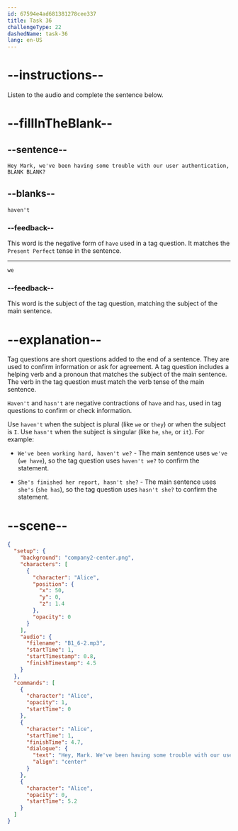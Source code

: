 ```yaml
---
id: 67594e4ad681381278cee337
title: Task 36
challengeType: 22
dashedName: task-36
lang: en-US
---
```


<!-- (audio) Alice: Hey Mark, we've been having some trouble with our user authentication, haven't we? -->

# --instructions--

Listen to the audio and complete the sentence below.

# --fillInTheBlank--

## --sentence--

`Hey Mark, we've been having some trouble with our user authentication, BLANK BLANK?`

## --blanks--

`haven't`

### --feedback--

This word is the negative form of `have` used in a tag question. It matches the `Present Perfect` tense in the sentence.

---

`we`

### --feedback--

This word is the subject of the tag question, matching the subject of the main sentence.

# --explanation--

Tag questions are short questions added to the end of a sentence. They are used to confirm information or ask for agreement. A tag question includes a helping verb and a pronoun that matches the subject of the main sentence. The verb in the tag question must match the verb tense of the main sentence.

`Haven't` and `hasn't` are negative contractions of `have` and `has`, used in tag questions to confirm or check information. 

Use `haven't` when the subject is plural (like `we` or `they`) or when the subject is `I`. Use `hasn't` when the subject is singular (like `he`, `she`, or `it`). For example:

- `We've been working hard, haven't we?` - The main sentence uses `we've` (`we have`), so the tag question uses `haven't we?` to confirm the statement.

- `She's finished her report, hasn't she?` - The main sentence uses `she's` (`she has`), so the tag question uses `hasn't she?` to confirm the statement.

# --scene--

```json
{
  "setup": {
    "background": "company2-center.png",
    "characters": [
      {
        "character": "Alice",
        "position": {
          "x": 50,
          "y": 0,
          "z": 1.4
        },
        "opacity": 0
      }
    ],
    "audio": {
      "filename": "B1_6-2.mp3",
      "startTime": 1,
      "startTimestamp": 0.8,
      "finishTimestamp": 4.5
    }
  },
  "commands": [
    {
      "character": "Alice",
      "opacity": 1,
      "startTime": 0
    },
    {
      "character": "Alice",
      "startTime": 1,
      "finishTime": 4.7,
      "dialogue": {
        "text": "Hey, Mark. We've been having some trouble with our user authentication, haven't we?",
        "align": "center"
      }
    },
    {
      "character": "Alice",
      "opacity": 0,
      "startTime": 5.2
    }
  ]
}
```
